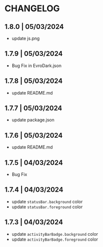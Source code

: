 # CHANGELOG

## 1.8.0 | 05/03/2024
- update js.png

## 1.7.9 | 05/03/2024
- Bug Fix in EvroDark.json

## 1.7.8 | 05/03/2024
- update README.md

## 1.7.7 | 05/03/2024
- update package.json

## 1.7.6 | 05/03/2024
- update README.md

## 1.7.5 | 04/03/2024
- Bug Fix

## 1.7.4 | 04/03/2024
- update `statusBar.background` color
- update `statusBar.foreground` color

## 1.7.3 | 04/03/2024
- update `activityBarBadge.background` color
- update `activityBarBadge.foreground` color
